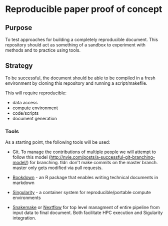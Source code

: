 # Reproducible paper proof of concept

## Purpose

To test approaches for building a completely reproducible document. This repository should act as something of a sandbox to experiment with methods and to practice using tools.

## Strategy

To be successful, the document should be able to be compiled in a fresh environment by cloning this repository and running a script/makefile.

This will require reproducible:
- data access
- compute environment
- code/scripts
- document generation

### Tools

As a starting point, the following tools will be used:

- Git. To manage the contributions of multiple people we will attempt to follow this model (http://nvie.com/posts/a-successful-git-branching-model/) for branching. tldr: don't make commits on the master branch. master only gets modified via pull requests.

- [Bookdown](https://bookdown.org/yihui/bookdown/) - an R package that enables writing technical documents in markdown

- [Singularity](https://github.com/singularityware/singularity) - a container system for reproducible/portable compute environments

- [Snakemake](https://snakemake.readthedocs.io) or [Nextflow](https://www.nextflow.io/)  for top level managment of entire pipeline from input data to final document. Both facilitate HPC execution and Sigularity integration.
